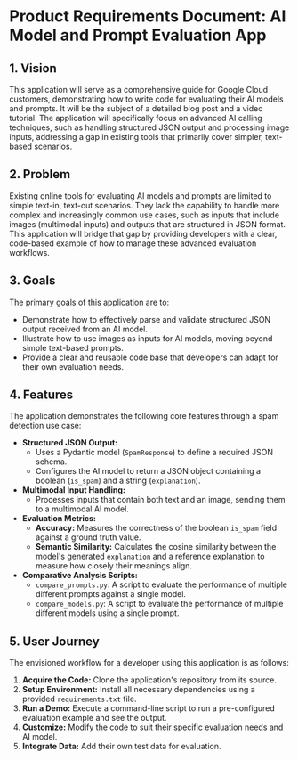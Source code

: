# Product Requirements Document: AI Model and Prompt Evaluation App

## 1. Vision

This application will serve as a comprehensive guide for Google Cloud customers, demonstrating how to write code for evaluating their AI models and prompts. It will be the subject of a detailed blog post and a video tutorial. The application will specifically focus on advanced AI calling techniques, such as handling structured JSON output and processing image inputs, addressing a gap in existing tools that primarily cover simpler, text-based scenarios.

## 2. Problem

Existing online tools for evaluating AI models and prompts are limited to simple text-in, text-out scenarios. They lack the capability to handle more complex and increasingly common use cases, such as inputs that include images (multimodal inputs) and outputs that are structured in JSON format. This application will bridge that gap by providing developers with a clear, code-based example of how to manage these advanced evaluation workflows.

## 3. Goals

The primary goals of this application are to:

*   Demonstrate how to effectively parse and validate structured JSON output received from an AI model.
*   Illustrate how to use images as inputs for AI models, moving beyond simple text-based prompts.
*   Provide a clear and reusable code base that developers can adapt for their own evaluation needs.

## 4. Features

The application demonstrates the following core features through a spam detection use case:

*   **Structured JSON Output:**
    *   Uses a Pydantic model (`SpamResponse`) to define a required JSON schema.
    *   Configures the AI model to return a JSON object containing a boolean (`is_spam`) and a string (`explanation`).
*   **Multimodal Input Handling:**
    *   Processes inputs that contain both text and an image, sending them to a multimodal AI model.
*   **Evaluation Metrics:**
    *   **Accuracy:** Measures the correctness of the boolean `is_spam` field against a ground truth value.
    *   **Semantic Similarity:** Calculates the cosine similarity between the model's generated `explanation` and a reference explanation to measure how closely their meanings align.
*   **Comparative Analysis Scripts:**
    *   `compare_prompts.py`: A script to evaluate the performance of multiple different prompts against a single model.
    *   `compare_models.py`: A script to evaluate the performance of multiple different models using a single prompt.

## 5. User Journey

The envisioned workflow for a developer using this application is as follows:

1.  **Acquire the Code:** Clone the application's repository from its source.
2.  **Setup Environment:** Install all necessary dependencies using a provided `requirements.txt` file.
3.  **Run a Demo:** Execute a command-line script to run a pre-configured evaluation example and see the output.
4.  **Customize:** Modify the code to suit their specific evaluation needs and AI model.
5.  **Integrate Data:** Add their own test data for evaluation.
